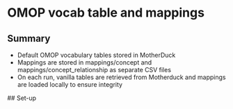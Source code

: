 # OMOP vocab table and mappings

## Summary

- Default OMOP vocabulary tables stored in MotherDuck
- Mappings are stored in mappings/concept and mappings/concept_relationship as separate CSV files
- On each run, vanilla tables are retrieved from Motherduck and mappings are loaded locally to ensure integrity

## Set-up



